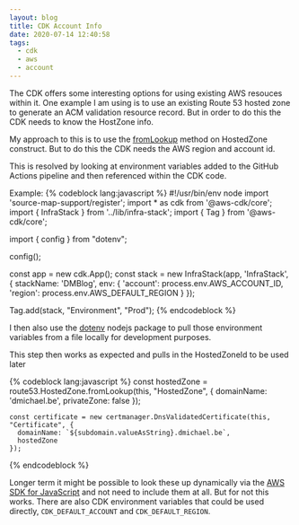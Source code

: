 ```yaml
---
layout: blog
title: CDK Account Info
date: 2020-07-14 12:40:58
tags:
  - cdk
  - aws
  - account
---
```


The CDK offers some interesting options for using existing AWS resouces within it. One example I am using is to use an existing Route 53 hosted zone to generate an ACM validation resource record. But in order to do this the CDK needs to know the HostZone info.

My approach to this is to use the [fromLookup](https://docs.aws.amazon.com/cdk/api/latest/docs/@aws-cdk_aws-route53.HostedZone.html#static-from-wbr-lookupscope-id-query) method on HostedZone construct. But to do this the CDK needs the AWS region and account id.

This is resolved by looking at environment variables added to the GitHub Actions pipeline and then referenced within the CDK code.

Example:
{% codeblock lang:javascript %}
#!/usr/bin/env node
import 'source-map-support/register';
import * as cdk from '@aws-cdk/core';
import { InfraStack } from '../lib/infra-stack';
import { Tag } from '@aws-cdk/core';

import { config } from "dotenv";

config();

const app = new cdk.App();
const stack = new InfraStack(app, 'InfraStack', {
    stackName: 'DMBlog',
    env: {
        'account': process.env.AWS_ACCOUNT_ID,
        'region': process.env.AWS_DEFAULT_REGION
    }
});

Tag.add(stack, "Environment", "Prod");
{% endcodeblock %}

I then also use the [dotenv](https://www.npmjs.com/package/dotenv) nodejs package to pull those environment variables from a file locally for development purposes.

This step then works as expected and pulls in the HostedZoneId to be used later

{% codeblock lang:javascript %}
    const hostedZone = route53.HostedZone.fromLookup(this, "HostedZone", {
      domainName: 'dmichael.be',
      privateZone: false
    });

    const certificate = new certmanager.DnsValidatedCertificate(this, "Certificate", {
      domainName: `${subdomain.valueAsString}.dmichael.be`,
      hostedZone
    });
{% endcodeblock %}

Longer term it might be possible to look these up dynamically via the [AWS SDK for JavaScript](https://aws.amazon.com/sdk-for-node-js/) and not need to include them at all. But for not this works. There are also CDK environment variables that could be used directly, `CDK_DEFAULT_ACCOUNT` and `CDK_DEFAULT_REGION`.